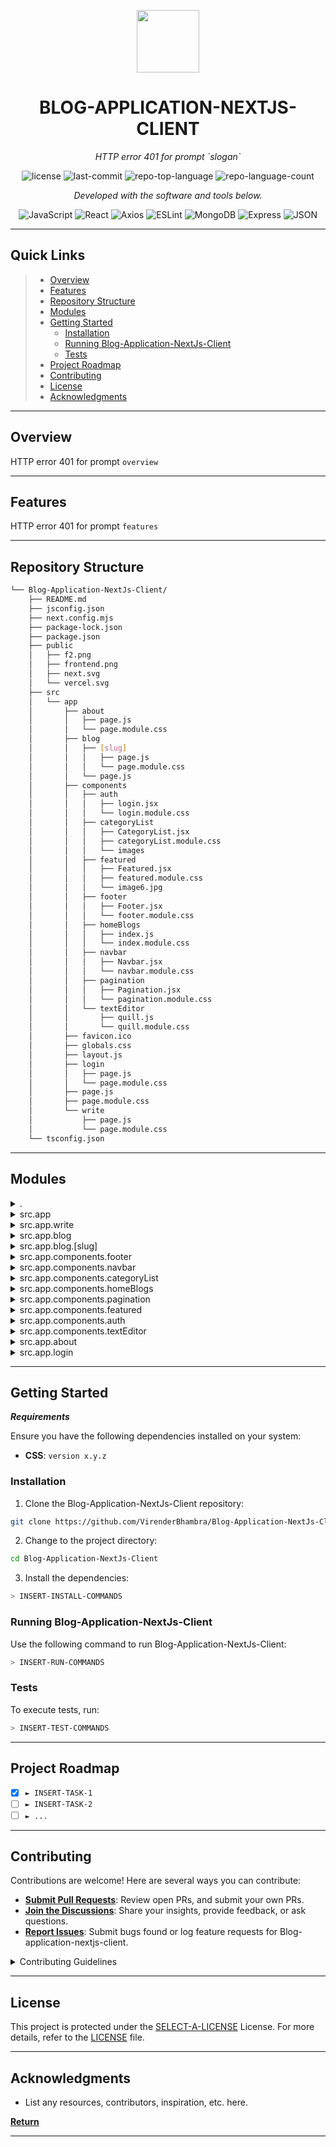 <p align="center">
  <img src="https://cdn-icons-png.flaticon.com/512/6295/6295417.png" width="100" />
</p>
<p align="center">
    <h1 align="center">BLOG-APPLICATION-NEXTJS-CLIENT</h1>
</p>
<p align="center">
    <em>HTTP error 401 for prompt `slogan`</em>
</p>
<p align="center">
	<img src="https://img.shields.io/github/license/VirenderBhambra/Blog-Application-NextJs-Client?style=flat&color=0080ff" alt="license">
	<img src="https://img.shields.io/github/last-commit/VirenderBhambra/Blog-Application-NextJs-Client?style=flat&logo=git&logoColor=white&color=0080ff" alt="last-commit">
	<img src="https://img.shields.io/github/languages/top/VirenderBhambra/Blog-Application-NextJs-Client?style=flat&color=0080ff" alt="repo-top-language">
	<img src="https://img.shields.io/github/languages/count/VirenderBhambra/Blog-Application-NextJs-Client?style=flat&color=0080ff" alt="repo-language-count">
<p>
<p align="center">
		<em>Developed with the software and tools below.</em>
</p>
<p align="center">
	<img src="https://img.shields.io/badge/JavaScript-F7DF1E.svg?style=flat&logo=JavaScript&logoColor=black" alt="JavaScript">
	<img src="https://img.shields.io/badge/React-61DAFB.svg?style=flat&logo=React&logoColor=black" alt="React">
	<img src="https://img.shields.io/badge/Axios-5A29E4.svg?style=flat&logo=Axios&logoColor=white" alt="Axios">
	<img src="https://img.shields.io/badge/ESLint-4B32C3.svg?style=flat&logo=ESLint&logoColor=white" alt="ESLint">
	<img src="https://img.shields.io/badge/MongoDB-47A248.svg?style=flat&logo=MongoDB&logoColor=white" alt="MongoDB">
	<img src="https://img.shields.io/badge/Express-000000.svg?style=flat&logo=Express&logoColor=white" alt="Express">
	<img src="https://img.shields.io/badge/JSON-000000.svg?style=flat&logo=JSON&logoColor=white" alt="JSON">
</p>
<hr>

##  Quick Links

> - [ Overview](#-overview)
> - [ Features](#-features)
> - [ Repository Structure](#-repository-structure)
> - [ Modules](#-modules)
> - [ Getting Started](#-getting-started)
>   - [ Installation](#-installation)
>   - [ Running Blog-Application-NextJs-Client](#-running-Blog-Application-NextJs-Client)
>   - [ Tests](#-tests)
> - [ Project Roadmap](#-project-roadmap)
> - [ Contributing](#-contributing)
> - [ License](#-license)
> - [ Acknowledgments](#-acknowledgments)

---

##  Overview

HTTP error 401 for prompt `overview`

---

##  Features

HTTP error 401 for prompt `features`

---

##  Repository Structure

```sh
└── Blog-Application-NextJs-Client/
    ├── README.md
    ├── jsconfig.json
    ├── next.config.mjs
    ├── package-lock.json
    ├── package.json
    ├── public
    │   ├── f2.png
    │   ├── frontend.png
    │   ├── next.svg
    │   └── vercel.svg
    ├── src
    │   └── app
    │       ├── about
    │       │   ├── page.js
    │       │   └── page.module.css
    │       ├── blog
    │       │   ├── [slug]
    │       │   │   ├── page.js
    │       │   │   └── page.module.css
    │       │   └── page.js
    │       ├── components
    │       │   ├── auth
    │       │   │   ├── login.jsx
    │       │   │   └── login.module.css
    │       │   ├── categoryList
    │       │   │   ├── CategoryList.jsx
    │       │   │   ├── categoryList.module.css
    │       │   │   └── images
    │       │   ├── featured
    │       │   │   ├── Featured.jsx
    │       │   │   ├── featured.module.css
    │       │   │   └── image6.jpg
    │       │   ├── footer
    │       │   │   ├── Footer.jsx
    │       │   │   └── footer.module.css
    │       │   ├── homeBlogs
    │       │   │   ├── index.js
    │       │   │   └── index.module.css
    │       │   ├── navbar
    │       │   │   ├── Navbar.jsx
    │       │   │   └── navbar.module.css
    │       │   ├── pagination
    │       │   │   ├── Pagination.jsx
    │       │   │   └── pagination.module.css
    │       │   └── textEditor
    │       │       ├── quill.js
    │       │       └── quill.module.css
    │       ├── favicon.ico
    │       ├── globals.css
    │       ├── layout.js
    │       ├── login
    │       │   ├── page.js
    │       │   └── page.module.css
    │       ├── page.js
    │       ├── page.module.css
    │       └── write
    │           ├── page.js
    │           └── page.module.css
    └── tsconfig.json
```

---

##  Modules

<details closed><summary>.</summary>

| File                                                                                                                 | Summary                                       |
| ---                                                                                                                  | ---                                           |
| [jsconfig.json](https://github.com/VirenderBhambra/Blog-Application-NextJs-Client/blob/master/jsconfig.json)         | HTTP error 401 for prompt `jsconfig.json`     |
| [tsconfig.json](https://github.com/VirenderBhambra/Blog-Application-NextJs-Client/blob/master/tsconfig.json)         | HTTP error 401 for prompt `tsconfig.json`     |
| [package.json](https://github.com/VirenderBhambra/Blog-Application-NextJs-Client/blob/master/package.json)           | HTTP error 401 for prompt `package.json`      |
| [next.config.mjs](https://github.com/VirenderBhambra/Blog-Application-NextJs-Client/blob/master/next.config.mjs)     | HTTP error 401 for prompt `next.config.mjs`   |
| [package-lock.json](https://github.com/VirenderBhambra/Blog-Application-NextJs-Client/blob/master/package-lock.json) | HTTP error 401 for prompt `package-lock.json` |

</details>

<details closed><summary>src.app</summary>

| File                                                                                                                     | Summary                                             |
| ---                                                                                                                      | ---                                                 |
| [layout.js](https://github.com/VirenderBhambra/Blog-Application-NextJs-Client/blob/master/src/app/layout.js)             | HTTP error 401 for prompt `src/app/layout.js`       |
| [page.js](https://github.com/VirenderBhambra/Blog-Application-NextJs-Client/blob/master/src/app/page.js)                 | HTTP error 401 for prompt `src/app/page.js`         |
| [globals.css](https://github.com/VirenderBhambra/Blog-Application-NextJs-Client/blob/master/src/app/globals.css)         | HTTP error 401 for prompt `src/app/globals.css`     |
| [page.module.css](https://github.com/VirenderBhambra/Blog-Application-NextJs-Client/blob/master/src/app/page.module.css) | HTTP error 401 for prompt `src/app/page.module.css` |

</details>

<details closed><summary>src.app.write</summary>

| File                                                                                                                           | Summary                                                   |
| ---                                                                                                                            | ---                                                       |
| [page.js](https://github.com/VirenderBhambra/Blog-Application-NextJs-Client/blob/master/src/app/write/page.js)                 | HTTP error 401 for prompt `src/app/write/page.js`         |
| [page.module.css](https://github.com/VirenderBhambra/Blog-Application-NextJs-Client/blob/master/src/app/write/page.module.css) | HTTP error 401 for prompt `src/app/write/page.module.css` |

</details>

<details closed><summary>src.app.blog</summary>

| File                                                                                                          | Summary                                          |
| ---                                                                                                           | ---                                              |
| [page.js](https://github.com/VirenderBhambra/Blog-Application-NextJs-Client/blob/master/src/app/blog/page.js) | HTTP error 401 for prompt `src/app/blog/page.js` |

</details>

<details closed><summary>src.app.blog.[slug]</summary>

| File                                                                                                                                 | Summary                                                         |
| ---                                                                                                                                  | ---                                                             |
| [page.js](https://github.com/VirenderBhambra/Blog-Application-NextJs-Client/blob/master/src/app/blog/[slug]/page.js)                 | HTTP error 401 for prompt `src/app/blog/[slug]/page.js`         |
| [page.module.css](https://github.com/VirenderBhambra/Blog-Application-NextJs-Client/blob/master/src/app/blog/[slug]/page.module.css) | HTTP error 401 for prompt `src/app/blog/[slug]/page.module.css` |

</details>

<details closed><summary>src.app.components.footer</summary>

| File                                                                                                                                           | Summary                                                                 |
| ---                                                                                                                                            | ---                                                                     |
| [Footer.jsx](https://github.com/VirenderBhambra/Blog-Application-NextJs-Client/blob/master/src/app/components/footer/Footer.jsx)               | HTTP error 401 for prompt `src/app/components/footer/Footer.jsx`        |
| [footer.module.css](https://github.com/VirenderBhambra/Blog-Application-NextJs-Client/blob/master/src/app/components/footer/footer.module.css) | HTTP error 401 for prompt `src/app/components/footer/footer.module.css` |

</details>

<details closed><summary>src.app.components.navbar</summary>

| File                                                                                                                                           | Summary                                                                 |
| ---                                                                                                                                            | ---                                                                     |
| [navbar.module.css](https://github.com/VirenderBhambra/Blog-Application-NextJs-Client/blob/master/src/app/components/navbar/navbar.module.css) | HTTP error 401 for prompt `src/app/components/navbar/navbar.module.css` |
| [Navbar.jsx](https://github.com/VirenderBhambra/Blog-Application-NextJs-Client/blob/master/src/app/components/navbar/Navbar.jsx)               | HTTP error 401 for prompt `src/app/components/navbar/Navbar.jsx`        |

</details>

<details closed><summary>src.app.components.categoryList</summary>

| File                                                                                                                                                             | Summary                                                                             |
| ---                                                                                                                                                              | ---                                                                                 |
| [categoryList.module.css](https://github.com/VirenderBhambra/Blog-Application-NextJs-Client/blob/master/src/app/components/categoryList/categoryList.module.css) | HTTP error 401 for prompt `src/app/components/categoryList/categoryList.module.css` |
| [CategoryList.jsx](https://github.com/VirenderBhambra/Blog-Application-NextJs-Client/blob/master/src/app/components/categoryList/CategoryList.jsx)               | HTTP error 401 for prompt `src/app/components/categoryList/CategoryList.jsx`        |

</details>

<details closed><summary>src.app.components.homeBlogs</summary>

| File                                                                                                                                            | Summary                                                                   |
| ---                                                                                                                                             | ---                                                                       |
| [index.js](https://github.com/VirenderBhambra/Blog-Application-NextJs-Client/blob/master/src/app/components/homeBlogs/index.js)                 | HTTP error 401 for prompt `src/app/components/homeBlogs/index.js`         |
| [index.module.css](https://github.com/VirenderBhambra/Blog-Application-NextJs-Client/blob/master/src/app/components/homeBlogs/index.module.css) | HTTP error 401 for prompt `src/app/components/homeBlogs/index.module.css` |

</details>

<details closed><summary>src.app.components.pagination</summary>

| File                                                                                                                                                       | Summary                                                                         |
| ---                                                                                                                                                        | ---                                                                             |
| [pagination.module.css](https://github.com/VirenderBhambra/Blog-Application-NextJs-Client/blob/master/src/app/components/pagination/pagination.module.css) | HTTP error 401 for prompt `src/app/components/pagination/pagination.module.css` |
| [Pagination.jsx](https://github.com/VirenderBhambra/Blog-Application-NextJs-Client/blob/master/src/app/components/pagination/Pagination.jsx)               | HTTP error 401 for prompt `src/app/components/pagination/Pagination.jsx`        |

</details>

<details closed><summary>src.app.components.featured</summary>

| File                                                                                                                                                 | Summary                                                                     |
| ---                                                                                                                                                  | ---                                                                         |
| [Featured.jsx](https://github.com/VirenderBhambra/Blog-Application-NextJs-Client/blob/master/src/app/components/featured/Featured.jsx)               | HTTP error 401 for prompt `src/app/components/featured/Featured.jsx`        |
| [featured.module.css](https://github.com/VirenderBhambra/Blog-Application-NextJs-Client/blob/master/src/app/components/featured/featured.module.css) | HTTP error 401 for prompt `src/app/components/featured/featured.module.css` |

</details>

<details closed><summary>src.app.components.auth</summary>

| File                                                                                                                                       | Summary                                                              |
| ---                                                                                                                                        | ---                                                                  |
| [login.jsx](https://github.com/VirenderBhambra/Blog-Application-NextJs-Client/blob/master/src/app/components/auth/login.jsx)               | HTTP error 401 for prompt `src/app/components/auth/login.jsx`        |
| [login.module.css](https://github.com/VirenderBhambra/Blog-Application-NextJs-Client/blob/master/src/app/components/auth/login.module.css) | HTTP error 401 for prompt `src/app/components/auth/login.module.css` |

</details>

<details closed><summary>src.app.components.textEditor</summary>

| File                                                                                                                                             | Summary                                                                    |
| ---                                                                                                                                              | ---                                                                        |
| [quill.js](https://github.com/VirenderBhambra/Blog-Application-NextJs-Client/blob/master/src/app/components/textEditor/quill.js)                 | HTTP error 401 for prompt `src/app/components/textEditor/quill.js`         |
| [quill.module.css](https://github.com/VirenderBhambra/Blog-Application-NextJs-Client/blob/master/src/app/components/textEditor/quill.module.css) | HTTP error 401 for prompt `src/app/components/textEditor/quill.module.css` |

</details>

<details closed><summary>src.app.about</summary>

| File                                                                                                                           | Summary                                                   |
| ---                                                                                                                            | ---                                                       |
| [page.js](https://github.com/VirenderBhambra/Blog-Application-NextJs-Client/blob/master/src/app/about/page.js)                 | HTTP error 401 for prompt `src/app/about/page.js`         |
| [page.module.css](https://github.com/VirenderBhambra/Blog-Application-NextJs-Client/blob/master/src/app/about/page.module.css) | HTTP error 401 for prompt `src/app/about/page.module.css` |

</details>

<details closed><summary>src.app.login</summary>

| File                                                                                                                           | Summary                                                   |
| ---                                                                                                                            | ---                                                       |
| [page.js](https://github.com/VirenderBhambra/Blog-Application-NextJs-Client/blob/master/src/app/login/page.js)                 | HTTP error 401 for prompt `src/app/login/page.js`         |
| [page.module.css](https://github.com/VirenderBhambra/Blog-Application-NextJs-Client/blob/master/src/app/login/page.module.css) | HTTP error 401 for prompt `src/app/login/page.module.css` |

</details>

---

##  Getting Started

***Requirements***

Ensure you have the following dependencies installed on your system:

* **CSS**: `version x.y.z`

###  Installation

1. Clone the Blog-Application-NextJs-Client repository:

```sh
git clone https://github.com/VirenderBhambra/Blog-Application-NextJs-Client
```

2. Change to the project directory:

```sh
cd Blog-Application-NextJs-Client
```

3. Install the dependencies:

```sh
> INSERT-INSTALL-COMMANDS
```

###  Running Blog-Application-NextJs-Client

Use the following command to run Blog-Application-NextJs-Client:

```sh
> INSERT-RUN-COMMANDS
```

###  Tests

To execute tests, run:

```sh
> INSERT-TEST-COMMANDS
```

---

##  Project Roadmap

- [X] `► INSERT-TASK-1`
- [ ] `► INSERT-TASK-2`
- [ ] `► ...`

---

##  Contributing

Contributions are welcome! Here are several ways you can contribute:

- **[Submit Pull Requests](https://github.com/VirenderBhambra/Blog-Application-NextJs-Client/blob/main/CONTRIBUTING.md)**: Review open PRs, and submit your own PRs.
- **[Join the Discussions](https://github.com/VirenderBhambra/Blog-Application-NextJs-Client/discussions)**: Share your insights, provide feedback, or ask questions.
- **[Report Issues](https://github.com/VirenderBhambra/Blog-Application-NextJs-Client/issues)**: Submit bugs found or log feature requests for Blog-application-nextjs-client.

<details closed>
    <summary>Contributing Guidelines</summary>

1. **Fork the Repository**: Start by forking the project repository to your GitHub account.
2. **Clone Locally**: Clone the forked repository to your local machine using a Git client.
   ```sh
   git clone https://github.com/VirenderBhambra/Blog-Application-NextJs-Client
   ```
3. **Create a New Branch**: Always work on a new branch, giving it a descriptive name.
   ```sh
   git checkout -b new-feature-x
   ```
4. **Make Your Changes**: Develop and test your changes locally.
5. **Commit Your Changes**: Commit with a clear message describing your updates.
   ```sh
   git commit -m 'Implemented new feature x.'
   ```
6. **Push to GitHub**: Push the changes to your forked repository.
   ```sh
   git push origin new-feature-x
   ```
7. **Submit a Pull Request**: Create a PR against the original project repository. Clearly describe the changes and their motivations.

Once your PR is reviewed and approved, it will be merged into the main branch.

</details>

---

##  License

This project is protected under the [SELECT-A-LICENSE](https://choosealicense.com/licenses) License. For more details, refer to the [LICENSE](https://choosealicense.com/licenses/) file.

---

##  Acknowledgments

- List any resources, contributors, inspiration, etc. here.

[**Return**](#-quick-links)

---
